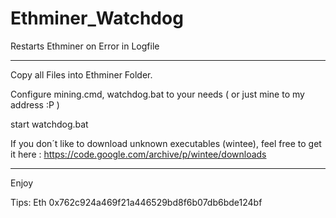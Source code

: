 # Ethminer_Watchdog
Restarts Ethminer on Error in Logfile

__________________________________________________________________________________________

Copy all Files into Ethminer Folder.

Configure mining.cmd, watchdog.bat to your needs ( or just mine to my address :P )

start watchdog.bat

If you don´t like to download unknown executables (wintee), 
feel free to get it here : https://code.google.com/archive/p/wintee/downloads

__________________________________________________________________________________________

Enjoy

Tips: Eth 0x762c924a469f21a446529bd8f6b07db6bde124bf

